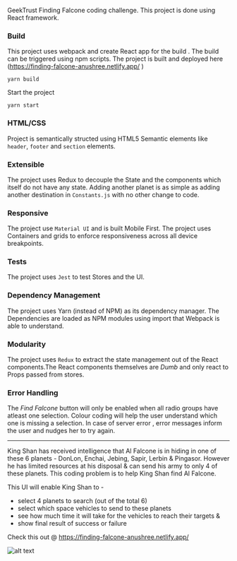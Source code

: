 GeekTrust Finding Falcone coding challenge. This project is done using React framework.

### Build
This project uses webpack and create React app for the build . The build can be triggered using npm scripts. The project is built and deployed here (https://finding-falcone-anushree.netlify.app/
)

```
yarn build
```

Start the project 

```
yarn start
```

### HTML/CSS
Project is semantically structed using HTML5 Semantic elements like `header`, `footer` and `section` elements. 

### Extensible 
The project uses Redux to decouple the State and the components which itself do not have any state. Adding another planet is as simple as adding another destination in `Constants.js` with no other change to code.


### Responsive
The project use `Material UI` and is built Mobile First. The project uses Containers and grids to enforce responsiveness across all device breakpoints.

### Tests
The project uses `Jest` to test Stores and the UI.

### Dependency Management

The project uses Yarn (instead of NPM) as its dependency manager. The Dependencies are loaded as NPM modules using import that Webpack is able to understand.

### Modularity

The project uses `Redux` to extract the state management out of the React components.The React components themselves are *Dumb* and only react to Props passed from stores.

### Error Handling
The *Find Falcone* button will only be enabled when all radio groups have atleast one selection. Colour coding will help the user understand which one is missing a selection. In case of server error , error messages inform the user and nudges her to try again.

-------

King Shan has received intelligence that Al Falcone is in hiding in one of these 6 planets - DonLon, Enchai, Jebing,
Sapir, Lerbin & Pingasor. However he has limited resources at his disposal & can send his army to only 4 of these
planets.
This coding problem is to help King Shan find Al Falcone.

This UI will enable King Shan to -
- select 4 planets to search (out of the total 6)
- select which space vehicles to send to these planets
- see how much time it will take for the vehicles to reach their targets &
- show final result of success or failure 

Check this out @ https://finding-falcone-anushree.netlify.app/

![alt text](https://media.giphy.com/media/WoF5Y6OzurdHLSrPcS/giphy.gif "Image of the project")

